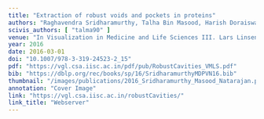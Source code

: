 ```yaml
---
title: "Extraction of robust voids and pockets in proteins"
authors: "Raghavendra Sridharamurthy, Talha Bin Masood, Harish Doraiswamy, Siddharth Patel, Raghavan Varadarajan, Vijay Natarajan"
scivis_authors: [ "talma90" ]
venue: "In Visualization in Medicine and Life Sciences III. Lars Linsen, Hans-Christian Hege, and Bernd Hamann (Eds.) Springer-Verlag, Mathematics and Visualization Series, pages 329–349"
year: 2016
date: 2016-03-01
doi: "10.1007/978-3-319-24523-2_15"
pdf: "https://vgl.csa.iisc.ac.in/pdf/pub/RobustCavities_VMLS.pdf"
bib: "https://dblp.org/rec/books/sp/16/SridharamurthyMDPVN16.bib"
thumbnail: "/images/publications/2016_Sridharamurthy_Masood_Natarajan.png"
annotation: "Cover Image"
link: "https://vgl.csa.iisc.ac.in/robustCavities/"
link_title: "Webserver"
---
```

